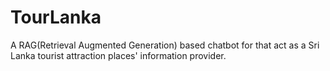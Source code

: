 # TourLanka
A RAG(Retrieval Augmented Generation) based chatbot for that act as a Sri Lanka tourist attraction places' information provider.
